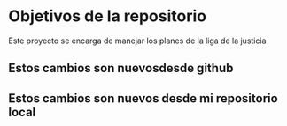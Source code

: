 # Objetivos de la repositorio

Este proyecto se encarga de manejar los planes de la liga de la justicia

## Estos cambios son nuevosdesde github
## Estos cambios son nuevos desde mi repositorio local

